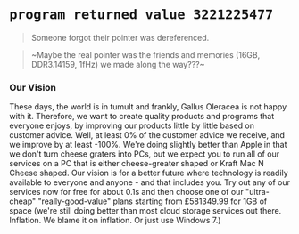 # `program returned value 3221225477`
> Someone forgot their pointer was dereferenced.

> ~Maybe the real pointer was the friends and memories (16GB, DDR3.14159, 1fHz) we made along the way???~
### Our Vision
These days, the world is in tumult and frankly, Gallus Oleracea is not happy with it. Therefore, we want to create quality products and programs that everyone enjoys, by improving our products little by little based on customer advice. Well, at least 0% of the customer advice we receive, and we improve by at least -100%. We're doing slightly better than Apple in that we don't turn cheese graters into PCs, but we expect you to run all of our services on a PC that is either cheese-greater shaped or Kraft Mac N Cheese shaped. Our vision is for a better future where technology is readily available to everyone and anyone - and that includes you. Try out any of our services now for free for about 0.1s and then choose one of our "ultra-cheap" "really-good-value" plans starting from £581349.99 for 1GB of space (we're still doing better than most cloud storage services out there. Inflation. We blame it on inflation. Or just use Windows 7.)
